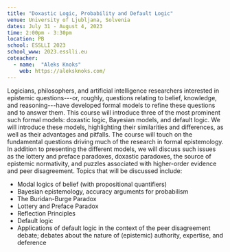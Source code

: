 ```yaml
---
title: "Doxastic Logic, Probability and Default Logic"
venue: University of Ljubljana, Solvenia
dates: July 31 - August 4, 2023
time: 2:00pm - 3:30pm
location: PB
school: ESSLLI 2023
school_www: 2023.esslli.eu
coteacher: 
  - name:  "Aleks Knoks"
    web: https://aleksknoks.com/
---
```


Logicians, philosophers, and artificial intelligence researchers interested in epistemic questions---or, roughly, questions relating to belief, knowledge, and reasoning---have developed formal models to refine these questions and to answer them. This course will introduce three of the most prominent such formal models: doxastic logic, Bayesian models, and default logic. We will introduce these models, highlighting their similarities and differences, as well as their advantages and pitfalls. The course will touch on the fundamental questions driving much of the research in formal epistemology. In addition to presenting the different models, we will discuss such issues as the lottery and preface paradoxes, doxastic paradoxes, the source of epistemic normativity, and puzzles associated with higher-order evidence and peer disagreement. Topics that will be discussed include:

* Modal logics of belief (with propositional quantifiers)
* Bayesian epistemology, accuracy arguments for probabilism
* The Buridan-Burge Paradox
* Lottery and Preface Paradox
* Reflection Principles
* Default logic 
* Applications of default logic in the context of the peer disagreement debate; debates about the nature of (epistemic) authority, expertise, and deference
